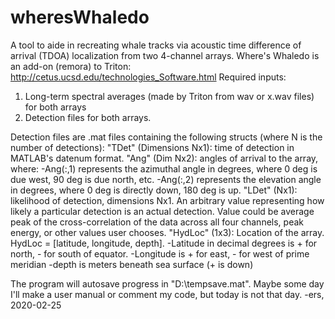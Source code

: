 # wheresWhaledo
A tool to aide in recreating whale tracks via acoustic time difference of arrival (TDOA) localization from two 4-channel arrays.
Where's Whaledo is an add-on (remora) to Triton: http://cetus.ucsd.edu/technologies_Software.html
Required inputs: 
1) Long-term spectral averages (made by Triton from wav or x.wav files) for both arrays
2) Detection files for both arrays.

Detection files are .mat files containing the following structs (where N is the number of detections):
"TDet" (Dimensions Nx1): time of detection in MATLAB's datenum format.
"Ang" (Dim Nx2): angles of arrival to the array, where:
	-Ang(:,1) represents the azimuthal angle in degrees, where 0 deg is due west, 90 deg is due north, etc.
	-Ang(:,2) represents the elevation angle in degrees, where 0 deg is directly down, 180 deg is up.
"LDet" (Nx1): likelihood of detection, dimensions Nx1. An arbitrary value representing how likely a particular detection is an actual detection.
	Value could be average peak of the cross-correlation of the data across all four channels, peak energy, or other values user chooses.
"HydLoc" (1x3): Location of the array. HydLoc = [latitude, longitude, depth]. 
	-Latitude in decimal degrees is + for north, - for south of equator.
	-Longitude is + for east, - for west of prime meridian
	-depth is meters beneath sea surface (+ is down)

The program will autosave progress in "D:\tempsave.mat".
Maybe some day I'll make a user manual or comment my code, but today is not that day.
-ers, 2020-02-25
